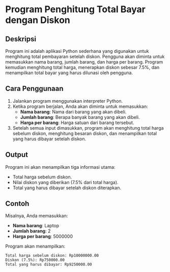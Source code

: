 
# Program Penghitung Total Bayar dengan Diskon

## Deskripsi
Program ini adalah aplikasi Python sederhana yang digunakan untuk menghitung total pembayaran setelah diskon. Pengguna akan diminta untuk memasukkan nama barang, jumlah barang, dan harga per barang. Program kemudian menghitung total harga, menerapkan diskon sebesar 7.5%, dan menampilkan total bayar yang harus dilunasi oleh pengguna.

## Cara Penggunaan
1. Jalankan program menggunakan interpreter Python.
2. Ketika program berjalan, Anda akan diminta untuk memasukkan:
   - **Nama barang**: Nama dari barang yang akan dibeli.
   - **Jumlah barang**: Berapa banyak barang yang akan dibeli.
   - **Harga per barang**: Harga satuan dari barang tersebut.
3. Setelah semua input dimasukkan, program akan menghitung total harga sebelum diskon, menghitung besaran diskon, dan menampilkan total yang harus dibayar setelah diskon.

## Output
Program ini akan menampilkan tiga informasi utama:
- Total harga sebelum diskon.
- Nilai diskon yang diberikan (7.5% dari total harga).
- Total yang harus dibayar setelah diskon diterapkan.

## Contoh
Misalnya, Anda memasukkan:
- **Nama barang**: Laptop
- **Jumlah barang**: 2
- **Harga per barang**: 5000000

Program akan menampilkan:
```
Total harga sebelum diskon: Rp10000000.00
Diskon (7.5%): Rp750000.00
Total yang harus dibayar: Rp9250000.00
```